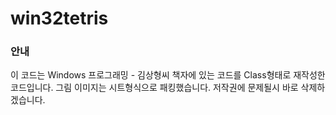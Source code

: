 # win32tetris

### 안내
이 코드는 Windows 프로그래밍 - 김상형씨 책자에 있는 코드를 Class형태로 재작성한 코드입니다. 그림 이미지는 시트형식으로 패킹했습니다. 
저작권에 문제될시 바로 삭제하겠습니다.
